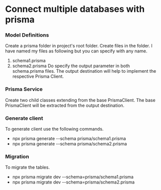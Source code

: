 # Connect multiple databases with prisma

### Model Definitions
Create a prisma folder in project's root folder. Create files in the folder. I have named my files as following but you can specify with any name.
   1. schema1.prisma
   2. schema2.prisma
Do specify the output parameter in both schema.prisma files. The output destination will help to implement the respective Prisma Client.

### Prisma Service
Create two child classes extending from the base PrismaClient. The base PrismaClient will be extracted from the output destination. 

### Generate client
To generate client use the following commands.
  * npx prisma generate --schema prisma/schema1.prisma
  * npx prisma generate --schema prisma/schema2.prisma

### Migration
To migrate the tables.
 * npx prisma migrate dev --schema=prisma/schema1.prisma
 * npx prisma migrate dev --schema=prisma/schema2.prisma

